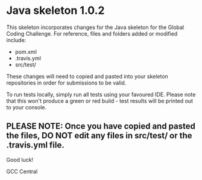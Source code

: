 # Java skeleton 1.0.2

This skeleton incorporates changes for the Java skeleton for the Global Coding Challenge. For reference, files and folders added or modified include:

- pom.xml
- .travis.yml
- src/test/

These changes will need to copied and pasted into your skeleton repositories in order for submissions to be valid.

To run tests locally, simply run all tests using your favoured IDE. Please note that this won't produce a green or red build - test results will be printed out to your console.

## PLEASE NOTE: Once you have copied and pasted the files, DO NOT edit any files in src/test/ or the .travis.yml file.

Good luck!

GCC Central
